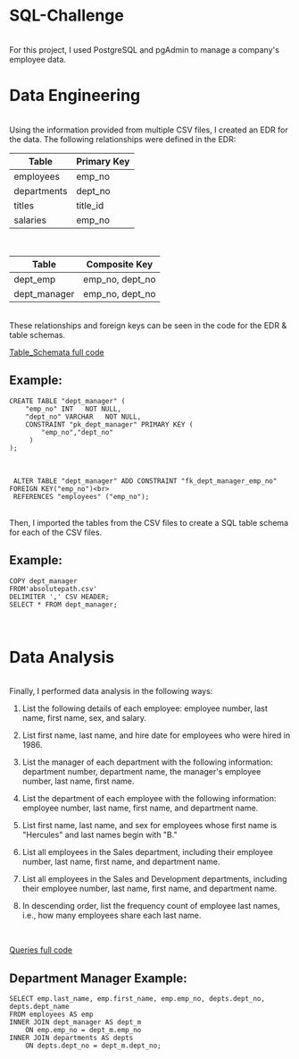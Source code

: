# SQL-Challenge
<br>
For this project, I used PostgreSQL and pgAdmin to manage a company's employee data.
<br>

# Data Engineering 
<br>
Using the information provided from multiple CSV files, I created an EDR for the data. The following relationships were defined in the EDR: 
<br>

Table | Primary Key
------| -----------------
employees | emp_no
departments |dept_no
titles | title_id
salaries | emp_no
<br>

Table | Composite Key
------| --------------------
dept_emp | emp_no, dept_no
dept_manager | emp_no, dept_no
<br>
These relationships and foreign keys can be seen in the code for the EDR & table schemas.
<br>

[Table_Schemata full code](https://github.com/yperez0914/SQL-Challenge/blob/main/EmployeeSQL/Data_Engineering/Table_Schemata.sql)
<br>

## Example: 

```
CREATE TABLE "dept_manager" (
    "emp_no" INT   NOT NULL,
    "dept_no" VARCHAR   NOT NULL,
    CONSTRAINT "pk_dept_manager" PRIMARY KEY (
        "emp_no","dept_no"
     )
);
```

<br>

```
 ALTER TABLE "dept_manager" ADD CONSTRAINT "fk_dept_manager_emp_no" FOREIGN KEY("emp_no")<br>
 REFERENCES "employees" ("emp_no");
```
<br>
Then, I imported the tables from the CSV files to create a SQL table schema for each of the CSV files.
<br>

## Example:
 ```
COPY dept_manager 
FROM'absolutepath.csv'
DELIMITER ',' CSV HEADER; 
SELECT * FROM dept_manager;
``` 
<br>

# Data Analysis
<br>
Finally, I performed data analysis in the following ways:
<br>

1. List the following details of each employee: employee number, last name, first name, sex, and salary.

2. List first name, last name, and hire date for employees who were hired in 1986.

3. List the manager of each department with the following information: department number, department name, the manager's employee number, last name, first name.

4. List the department of each employee with the following information: employee number, last name, first name, and department name.

5. List first name, last name, and sex for employees whose first name is "Hercules" and last names begin with "B."

6. List all employees in the Sales department, including their employee number, last name, first name, and department name.

7. List all employees in the Sales and Development departments, including their employee number, last name, first name, and department name.

8. In descending order, list the frequency count of employee last names, i.e., how many employees share each last name.
<br>

[Queries full code](https://github.com/yperez0914/SQL-Challenge/blob/main/EmployeeSQL/Data_Analysis/Queries.sql)
<br>

## Department Manager Example: 

```
SELECT emp.last_name, emp.first_name, emp.emp_no, depts.dept_no, depts.dept_name 
FROM employees AS emp 
INNER JOIN dept_manager AS dept_m 
    ON emp.emp_no = dept_m.emp_no 
INNER JOIN departments AS depts
    ON depts.dept_no = dept_m.dept_no;
```